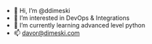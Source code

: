 - 👋 Hi, I’m @ddimeski
- 👀 I’m interested in DevOps & Integrations
- 🌱 I’m currently learning advanced level python
- 📫 davor@dimeski.com

<!---
ddimeski/ddimeski is a ✨ special ✨ repository because its `README.md` (this file) appears on your GitHub profile.
You can click the Preview link to take a look at your changes.
--->
